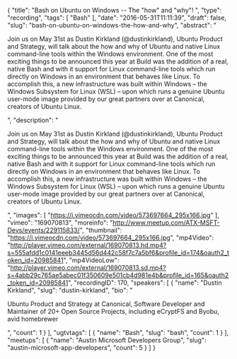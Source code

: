 {
  "title": "Bash on Ubuntu on Windows -- The \"how\" and \"why\"! ",
  "type": "recording",
  "tags": [
    "Bash"
  ],
  "date": "2016-05-31T11:11:39",
  "draft": false,
  "slug": "bash-on-ubuntu-on-windows-the-how-and-why",
  "abstract": "<p>Join us on May 31st as Dustin Kirkland (@dustinkirkland), Ubuntu Product and Strategy, will talk about the how and why of Ubuntu and native Linux command-line tools within the Windows environment. One of the most exciting things to be announced this year at Build was the addition of a real, native Bash and with it support for Linux command-line tools which run directly on Windows in an environment that behaves like Linux. To accomplish this, a new infrastructure was built within Windows – the Windows Subsystem for Linux (WSL) – upon which runs a genuine Ubuntu user-mode image provided by our great partners over at Canonical, creators of Ubuntu Linux.</p>",
  "description": "<p>Join us on May 31st as Dustin Kirkland (@dustinkirkland), Ubuntu Product and Strategy, will talk about the how and why of Ubuntu and native Linux command-line tools within the Windows environment. One of the most exciting things to be announced this year at Build was the addition of a real, native Bash and with it support for Linux command-line tools which run directly on Windows in an environment that behaves like Linux. To accomplish this, a new infrastructure was built within Windows – the Windows Subsystem for Linux (WSL) – upon which runs a genuine Ubuntu user-mode image provided by our great partners over at Canonical, creators of Ubuntu Linux.</p>",
  "images": [
    "https://i.vimeocdn.com/video/573697664_295x166.jpg"
  ],
  "vimeo": "169070813",
  "moreinfo": "http://www.meetup.com/ATX-MSFT-Devs/events/229115833/",
  "thumbnail": "https://i.vimeocdn.com/video/573697664_295x166.jpg",
  "mp4Video": "http://player.vimeo.com/external/169070813.hd.mp4?s=555afdd1c0141eeeb3445d56d442c58f7c7a5bf6&profile_id=174&oauth2_token_id=20985841",
  "mp4VideoLow": "http://player.vimeo.com/external/169070813.sd.mp4?s=4abb29c765ae5abec01f350609e501cb4d981e4b&profile_id=165&oauth2_token_id=20985841",
  "recordingID": 170,
  "speakers": [
    {
      "name": "Dustin Kirkland",
      "slug": "dustin-kirkland",
      "bio": "<p>Ubuntu Product and Strategy at Canonical, Software Developer and Maintainer of 20+ Open Source Projects, including eCryptFS and Byobu, avid homebrewer</p>",
      "count": 1
    }
  ],
  "ugtvtags": [
    {
      "name": "Bash",
      "slug": "bash",
      "count": 1
    }
  ],
  "meetups": [
    {
      "name": "Austin Microsoft Developers Group",
      "slug": "austin-microsoft-app-developers",
      "count": 5
    }
  ]
}